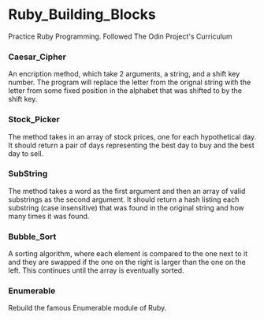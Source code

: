# Ruby_Building_Blocks

Practice Ruby Programming. 
Followed The Odin Project's Curriculum 

### Caesar_Cipher 
An encription method, which take 2 arguments, a string, and a shift key number. The program will replace the letter from the orignal string with the letter from some fixed position in the alphabet that was shifted to by the shift key.

### Stock_Picker 
The method takes in an array of stock prices, one for each hypothetical day. It should return a pair of days representing the best day to buy and the best day to sell.

### SubString 
The method takes a word as the first argument and then an array of valid substrings as the second argument. It should return a hash listing each substring (case insensitive) that was found in the original string and how many times it was found.

### Bubble_Sort
A sorting algorithm, where each element is compared to the one next to it and they are swapped if the one on the right is larger than the one on the left. This continues until the array is eventually sorted.

### Enumerable 
Rebuild the famous Enumerable module of Ruby.





